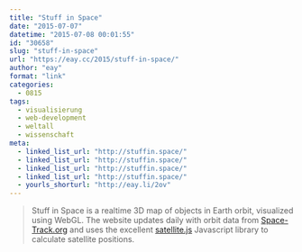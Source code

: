 ```yaml
---
title: "Stuff in Space"
date: "2015-07-07"
datetime: "2015-07-08 00:01:55"
id: "30658"
slug: "stuff-in-space"
url: "https://eay.cc/2015/stuff-in-space/"
author: "eay"
format: "link"
categories:
  - 0815
tags:
  - visualisierung
  - web-development
  - weltall
  - wissenschaft
meta:
  - linked_list_url: "http://stuffin.space/"
  - linked_list_url: "http://stuffin.space/"
  - linked_list_url: "http://stuffin.space/"
  - linked_list_url: "http://stuffin.space/"
  - yourls_shorturl: "http://eay.li/2ov"
---
```


> Stuff in Space is a realtime 3D map of objects in Earth orbit, visualized using WebGL. The website updates daily with orbit data from [Space-Track.org](https://space-track.org/) and uses the excellent [satellite.js](https://github.com/shashwatak/satellite-js) Javascript library to calculate satellite positions.
